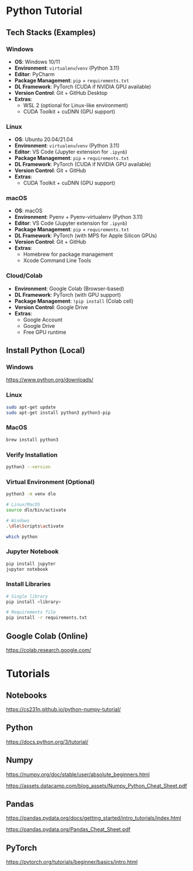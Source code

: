 # Python Tutorial

## Tech Stacks (Examples)

### Windows

- **OS**: Windows 10/11
- **Environment**: `virtualenv`/`venv` (Python 3.11)
- **Editor**: PyCharm
- **Package Management**: `pip` + `requirements.txt`
- **DL Framework**: PyTorch (CUDA if NVIDIA GPU available)
- **Version Control**: Git + GitHub Desktop
- **Extras**:
  - WSL 2 (optional for Linux-like environment)
  - CUDA Toolkit + cuDNN (GPU support)

### Linux

- **OS**: Ubuntu 20.04/21.04
- **Environment**: `virtualenv`/`venv` (Python 3.11)
- **Editor**: VS Code (Jupyter extension for `.ipynb`)
- **Package Management**: `pip` + `requirements.txt`
- **DL Framework**: PyTorch (CUDA if NVIDIA GPU available)
- **Version Control**: Git + GitHub
- **Extras**:
  - CUDA Toolkit + cuDNN (GPU support)

### macOS

- **OS**: macOS
- **Environment**: Pyenv + Pyenv-virtualenv (Python 3.11)
- **Editor**: VS Code (Jupyter extension for `.ipynb`)
- **Package Management**: `pip` + `requirements.txt`
- **DL Framework**: PyTorch (with MPS for Apple Silicon GPUs)
- **Version Control**: Git + GitHub
- **Extras**:
  - Homebrew for package management
  - Xcode Command Line Tools

### Cloud/Colab

- **Environment**: Google Colab (Browser-based)
- **DL Framework**: PyTorch (with GPU support)
- **Package Management**: `!pip install` (Colab cell)
- **Version Control**: Google Drive
- **Extras**:
  - Google Account
  - Google Drive
  - Free GPU runtime

## Install Python (Local)

### Windows

https://www.python.org/downloads/

### Linux

```bash
sudo apt-get update
sudo apt-get install python3 python3-pip
```

### MacOS

```bash
brew install python3
```

### Verify Installation

```bash
python3 --version
```

### Virtual Environment (Optional)

```bash
python3 -m venv dlo

# Linux/MacOS
source dlo/bin/activate

# Windows
.\dlo\Scripts\activate

which python
```

### Jupyter Notebook

```bash
pip install jupyter
jupyter notebook
```

### Install Libraries

```bash
# Single library
pip install <library>

# Requirements file
pip install -r requirements.txt
```

## Google Colab (Online)

https://colab.research.google.com/

# Tutorials

## Notebooks

https://cs231n.github.io/python-numpy-tutorial/

## Python

https://docs.python.org/3/tutorial/

## Numpy

https://numpy.org/doc/stable/user/absolute_beginners.html

https://assets.datacamp.com/blog_assets/Numpy_Python_Cheat_Sheet.pdf

## Pandas

https://pandas.pydata.org/docs/getting_started/intro_tutorials/index.html

https://pandas.pydata.org/Pandas_Cheat_Sheet.pdf

## PyTorch

https://pytorch.org/tutorials/beginner/basics/intro.html
